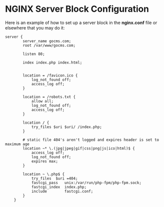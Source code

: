 # NGINX Server Block Configuration

Here is an example of how to set up a server block in the **nginx.conf** file or elsewhere that you may do it:

    server {
            server_name gocms.com;
            root /var/www/gocms.com;

            listen 80;

            index index.php index.html;


            location = /favicon.ico {
                log_not_found off;
                access_log off;
            }

            location = /robots.txt {
                allow all;
                log_not_found off;
                access_log off;
            }
            
            location / {
                try_files $uri $uri/ /index.php;
            }

            # static file 404's aren't logged and expires header is set to maximum age
            location ~* \.(jpg|jpeg|gif|css|png|js|ico|html)$ {
                access_log off;
                log_not_found off;
                expires max;
            }
            
            location ~ \.php$ {
                try_files  $uri =404;
                fastcgi_pass   unix:/var/run/php-fpm/php-fpm.sock;
                fastcgi_index  index.php;
                include        fastcgi.conf;
            }
        }